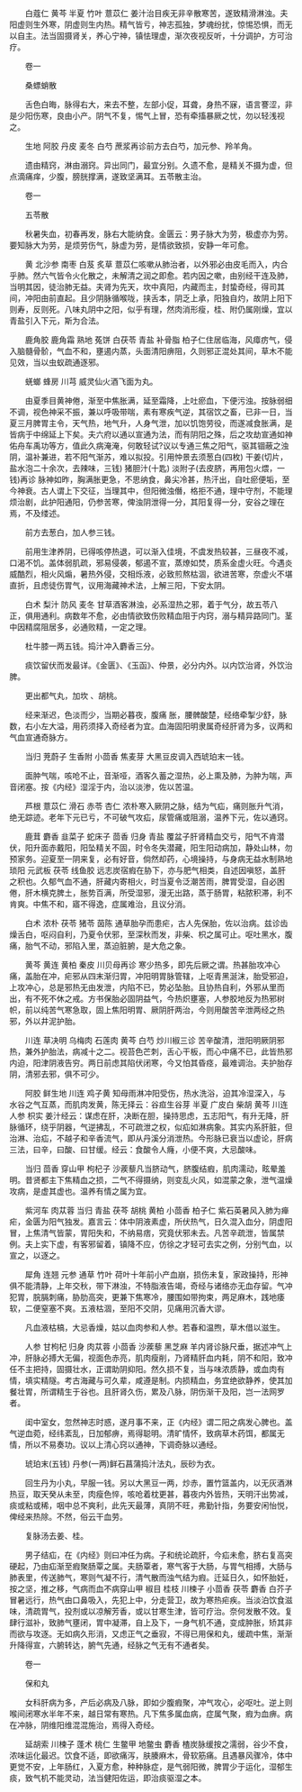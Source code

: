 <!-- { "loadSidebar": true } -->
　　白蔻仁 黄芩 半夏 竹叶 薏苡仁 姜汁治目疾无非辛散寒苦，遂致精滑淋浊。夫阳虚则生外寒，阴虚则生内热。精气皆亏，神志孤独，梦魂纷扰，惊惕恐惧，而无以自主。法当固摄肾关，养心宁神，镇怯理虚，渐次夜视反听，十分调护，方可治疗。

　　卷一

　　桑螵蛸散

　　舌色白晦，脉得右大，来去不整，左部小促，耳聋，身热不寐，语言謇涩，非是少阳伤寒，良由小产。阴气不复，惕气上冒，恐有牵搐暴厥之忧，勿以轻浅视之。

　　生地 阿胶 丹皮 麦冬 白芍 蔗浆再诊前方去白芍，加元参、羚羊角。

　　遗由精窍，淋由溺窍。异出同门，最宜分别。久遗不愈，是精关不摄为虚，但点滴痛痒，少腹，膀胱撑满，遂致坚满耳。五苓散主治。

　　卷一

　　五苓散

　　秋暑失血，初春再发，脉右大能纳食。金匮云：男子脉大为劳，极虚亦为劳。要知脉大为劳，是烦劳伤气，脉虚为劳，是情欲致损，安静一年可愈。

　　黄 北沙参 南枣 白芨 炙草 薏苡仁咳嗽从肺治者，以外邪必由皮毛而入，内合乎肺。然六气皆令火化散之，未解清之润之即愈。若内因之嗽，由别经干连及肺，当明其因，徒治肺无益。夫肾为先天，坎中真阳，内藏而主，封蛰奇经，得司其间，冲阳由前直起。且少阴脉循喉咙，挟舌本，阴乏上承，阳独自灼，故阴上阳下则寿，反则死。八味丸阴中之阳，似乎有理，然肉消形瘦，桂、附仍属刚燥，宜以青盐引入下元，斯为合法。

　　鹿角胶 鹿角霜 熟地 菟饼 白茯苓 青盐 补骨脂 柏子仁住居临海，风瘴疠气，侵入脑髓骨骱，气血不和，壅遏内蒸，头面清阳痹阻，久则邪正混处其间，草木不能见效，当以虫蚁疏通逐邪。

　　蜣螂 蜂房 川芎 威灵仙火酒飞面为丸。

　　由夏季目黄神倦，渐至中焦胀满，延至霜降，上吐瘀血，下便污浊。按脉弱细不调，视色神采不振，兼以呼吸带喘，素有寒疾气逆，其宿饮之畜，已非一日，当夏三月脾胃主令，天气热，地气升，人身气泄，加以饥饱劳役，而遂减食胀满，是皆病于中绵延上下矣。夫六府以通以宣通为法，而有阴阳之殊，后之攻劫宣通如神佑舟车禹功等方，值此久病淹淹，何敢轻试?议以专通三焦之阳气，驱其锢蔽之浊阴，温补兼进，若不阳气渐苏，难以拟投。引用忡景去须葱白(四枚) 干姜(切片，盐水泡二十余次，去辣味，三钱) 猪胆汁(十匙) 淡附子(去皮脐，再用包火煨，一钱)再诊 脉神如昨，胸满胀更急，不思纳食，鼻尖冷甚，热汗出，自吐瘀便垢，至今神衰。古人谓上下交征，当理其中，但阳微浊僭，格拒不通，理中守剂，不能理烦治剧，此护阳通阳，仍参苦寒，俾浊阴泄得一分，其阳复得一分，安谷之理在焉，不及缕述。

　　前方去葱白，加人参三钱。

　　前用生津养阴，已得咳停热退，可以渐入佳境，不虞发热较甚，三昼夜不减，口渴不饥。盖体弱肌疏，邪易侵袭，郁遏不宣，蒸燎如焚，质系金虚火旺。今遇炎威酷烈，相火风煽，暑热外侵，交相烁液，必致煎熬枯涸，欲进苦寒，奈虚火不堪直折，且虑徒伤胃气，议用海藏神术法，上解三阳，下安太阴。

　　白术 梨汁 防风 麦冬 甘草酒客淋浊，必系湿热之邪，着于气分，故五苓八正，俱用通利。病数年不愈，必由情欲致伤败精血阻于内窍，溺与精异路同门。茎中因精腐阻居多，必通败精，一定之理。

　　杜牛膝一两五钱。捣汁冲入麝香三分。

　　痰饮留伏而发最详。《金匮》、《玉函》、仲景，必分内外。以内饮治肾，外饮治脾。

　　更出都气丸，加坎 、胡桃。

　　经来渐迟，色淡而少，当期必暮夜，腹痛 胀，腰髀酸楚，经络牵掣少舒，脉数，右小左大溢，用药须择入奇经者为宜。血海固阳明隶属奇经肝肾为多，议两和气血宣通奇脉方。

　　当归 茺蔚子 生香附 小茴香 焦麦芽 大黑豆皮调入西琥珀末一钱。

　　面肿气喘，咳呛不止，音渐哑，酒客久蓄之湿热，必上熏及肺，为肿为喘，声音闭塞。按《内经》湿淫于内，治以淡渗，佐以苦温。

　　芦根 薏苡仁 滑石 赤苓 杏仁 浓朴寒入厥阴之脉，结为气疝，痛则胀升气消，绝无踪迹。老年下元已亏，不可破气攻疝，尿管痛或阻溺，温养下元，佐以通窍。

　　鹿茸 麝香 韭菜子 蛇床子 茴香 归身 青盐 覆盆子肝肾精血交亏，阳气不肯潜伏，阳升面赤戴阳，阳坠精关不固，时令冬失潜藏，阳生阳动病加，静处山林，勿预家务。迎夏至一阴来复，必有好音，倘然却药，心境操持，与身病无益水制熟地 琐阳 元武板 茯苓 线鱼胶 远志炭宿瘕在胁下，亦与肥气相类，自述因嗔怒，盖肝之积也。久郁气血不通，肝藏内寄相火，时当夏令泛潮苦雨，脾胃受湿，自必困倦，肝木横克脾土，胀势百满，所受湿邪，漫无出路，蒸于肠胃，粘脓积滞，利不肯爽。中焦不和，寤不得逸，症属难治，且议分消。

　　白术 浓朴 茯苓 猪苓 茵陈 通草胎孕而患疟，古人先保胎，佐以治病。兹诊齿燥舌白，呕闷自利，乃夏令伏邪，至深秋而发，非柴、枳之属可止。呕吐黑水，腹痛，胎气不动，邪陷入里，蒸迫脏腑，是大危之象。

　　黄芩 黄连 黄柏 秦皮 川贝母再诊 寒少热多，即先后厥之谓。热甚胎攻冲心痛，盖胎在冲，疟邪从四末渐归胃，冲阳明胃脉管辖，上呕青黑涎沫，胎受邪迫，上攻冲心，总是邪热无由发泄，内陷不已，势必坠胎。且协热自利，外邪从里而出，有不死不休之戒。方书保胎必固阴益气，今热炽壅塞，人参胶地反为热邪树帜，前以纯苦气寒急取，固上焦阳明胃、厥阴肝两治，今则用酸苦辛泄两经之热邪，外以井泥护胎。

　　川连 草决明 乌梅肉 石莲肉 黄芩 白芍 炒川椒三诊 苦辛酸清，泄阳明厥阴邪热，兼外护胎法，病减十之二。视苔色芒刺，舌心干板，而心中痛不已，此皆热邪内迫，阳津阴液告穷。两日前虑其陷伏闭寒，今又怕其昏痉，最难调治。夫护胎存阴，清邪去邪，俱不可少。

　　阿胶 鲜生地 川连 鸡子黄 知母雨淋冲阳受伤，热水洗浴，迫其冷湿深入，与水谷之气互蒸，而肌肉发黄，陈无择云：谷疸生谷芽 半夏 广皮白 柴胡 黄芩 川连 人参 枳实 姜汁经云：谋虑在肝，决断在胆，操持思虑，五志阳气，有升无降，肝脉循环，绕乎阴器，气逆拂乱，不可疏泄之权，似疝如淋病象。其实内系肝脏，但治淋、治疝，不越子和辛香流气，即从丹溪分消泄热。今形脉已衰当以虚论，肝病三法，曰辛，曰酸、曰甘缓。经云：食酸令人癃，小便不爽，大忌酸味。

　　当归 茴香 穿山甲 枸杞子 沙蒺藜凡当脐动气，脐腹结瘕，肌肉濡动，眩晕羞明。昔贤都主下焦精血之损，二气不得摄纳，则变乱火风，如混蒙之象，泄气温燥攻病，是虚其虚也。温养有情之属为宜。

　　紫河车 肉苁蓉 当归 青盐 茯芩 胡桃 黄柏 小茴香 柏子仁 紫石英暑风入肺为瘅疟，金匮为阳气独发。嘉言云：体中阴液素虚，所伏热气，日久混入血分，阴虚阳冒，上焦清气皆蒙，胃阳失和，不纳易痞，究竟伏邪未去。凡苦辛疏泄，皆属禁例。夫上实下虚，有客邪留着，镇降不应，仿徐之才轻可去实之例，分别气血，以宣之，以逐之。

　　犀角 连翘 元参 通草 竹叶 荷叶十年前小产血崩，损伤未复，家政操持，形神俱不能清静，上年交秋，带下淋浊，不特脂液告竭，奇经与诸络亦无血存留。气冲犯胃，脘膈刺痛，胁肋高突，更兼下焦寒冷，腰围如带拘束，两足麻木，践地痿软，二便窒塞不爽。五液枯涸，至阳不交阴，见痛用沉香大谬。

　　凡血液枯槁，大忌香燥，姑以血肉参和人参。若春和温煦，草木借以滋生。

　　人参 甘枸杞 归身 肉苁蓉 小茴香 沙蒺藜 黑芝麻 羊内肾诊脉尺垂，据述冲气上冲，肝脉必搏大无偏，视面色赤亮，肌肉瘦削，乃肾精肝血内耗，阴不和阳，致冲任不主把持，固摄壮水，正谓助阴抑阳。然久损不复，当与味浓质静，或血肉有情，填实精隧。考古海藏与可久辈，咸遵是制。内损精血，务宜绝欲静养，使其加餐壮胃，所谓精生于谷也。且肝肾久伤，累及八脉，阴伤渐干及阳，岂一法网罗者。

　　闺中室女，忽然神志时惑，遂月事不来，正《内经》谓二阳之病发心脾也。盖气逆血菀，经纬紊乱，日加郁痹，焉得聪明。清旷情怀，致病草木药饵，都属无情，所以不易奏功。议以上清心窍以通神，下调奇脉以通经。

　　琥珀末(五钱) 丹参(一两)鲜石菖蒲捣汁法丸，辰砂为衣。

　　回生丹为小丸，早服一钱。另以大黑豆一两，炒赤，置竹篮盖内，以无灰酒淋热豆，取天癸从未至，肉瘦色悴，咳呛着枕更甚，暮夜内外皆热，天明汗出势减，痰或粘或稀，咽中总不爽利，此先天最薄，真阴不旺，弗勤针指，务要安闲怡悦，俾经来热除。不然，俗云干血劳。

　　复脉汤去姜、桂。

　　男子结疝，在《内经》则曰冲任为病。子和统论疏肝，今疝未愈，脐右复高突硬起，乃由疝渐至瘕聚肠覃之属。夫肠覃者，寒气客于大肠，与胃气相搏，大肠与肺表里，传送肺气，寒则气凝不行，清气散而浊气结为瘕。迁延日久，如怀胎妊，按之坚，推之移，气病而血不病穿山甲 椒目 桂枝 川楝子 小茴香 茯苓 麝香 白芥子冒暑远行，热气由口鼻吸入，先犯上中，分走营卫，故为寒热疟疾。当淡泊饮食滋味，清疏胃气，投剂或以凉解芳香，或以甘寒生津，皆可疗治。奈何发散不效。复肆行滋补，致肺气壅闭，胃中凝滞，自上及下，一身气机不通，变成肿胀，矫其非而欲与攻逐。无如病久形消，又虑正气之垂寂，不得已用保和丸，缓疏中焦，渐渐升降得宣，六腑转达，腑气先通，经脉之气无有不通者矣。

　　卷一

　　保和丸

　　女科肝病为多，产后必病及八脉，即如少腹瘕聚，冲气攻心，必呕吐。逆上则喉间闭寒水半年不来，越日常有寒热。凡下焦多属血病，症属气聚，瘕为血痹。病在冲脉，阴维阳维混混施治，焉得入奇经。

　　延胡索 川楝子 蓬术 桃仁 生鳖甲 地鳖虫 麝香 楂炭脉缓按之濡弱，谷少不食，浓味运化最迟。饮食不适，即欲痛泻，肤腠麻木，骨软筋痛。且遇暴风骤冷，体中更觉不安，上年肠红，入夏方愈，种种脉症，是气弱阳微，脾胃少于运化，湿郁生痰，致气机不能灵动，法当健阳佐运，即治痰驱湿之本。

